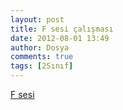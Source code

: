 ```yaml
---
layout: post
title: F sesi çalışması
date: 2012-08-01 13:49
author: Dosya
comments: true
tags: [2Sınıf]
---
```

<a href="http://yadi.sk/d/GXKn3kAD0ZKB" target="_blank">F sesi</a>
